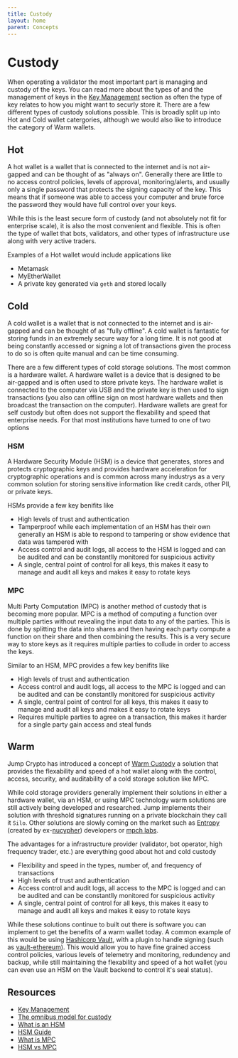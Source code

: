 ```yaml
---
title: Custody
layout: home
parent: Concepts
---
```


# Custody 
When operating a validator the most important part is managing and custody of the keys. You can read more about the types of and the management of keys in the [Key Management](Key%20Management.md) section as often the type of key relates to how you might want to securly store it. There are a few different types of custody solutions possible. This is broadly split up into Hot and Cold wallet catergories, although we would also like to introduce the category of Warm wallets. 

## Hot 
A hot wallet is a wallet that is connected to the internet and is not air-gapped and can be thought of as "always on". Generally there are little to no access control policies, levels of approval, monitoring/alerts, and usually only a single password that protects the signing capacity of the key. This means that if someone was able to access your computer and brute force the password they would have full control over your keys. 

While this is the least secure form of custody (and not absolutely not fit for enterprise scale), it is also the most convenient and flexible. This is often the type of wallet that bots, validators, and other types of infrastructure use along with very active traders. 

Examples of a Hot wallet would include applications like
- Metamask
- MyEtherWallet
- A private key generated via `geth` and stored locally

## Cold 
A cold wallet is a wallet that is not connected to the internet and is air-gapped and can be thought of as "fully offline". A cold wallet is fantastic for storing funds in an extremely secure way for a long time. It is not good at being constantly accessed or signing a lot of transactions given the process to do so is often quite manual and can be time consuming. 

There are a few different types of cold storage solutions. The most common is a hardware wallet. A hardware wallet is a device that is designed to be air-gapped and is often used to store private keys. The hardware wallet is connected to the computer via USB and the private key is then used to sign transactions (you also can offline sign on most hardware wallets and then broadcast the transaction on the computer). Hardware wallets are great for self custody but often does not support the flexability and speed that enterprise needs. For that most institutions have turned to one of two options

### HSM 
A Hardware Security Module (HSM) is a device that generates, stores and protects cryptographic keys and provides hardware acceleration for cryptographic operations and is common across many industrys as a very common solution for storing sensitive information like credit cards, other PII, or private keys. 

HSMs provide a few key benifits like 
- High levels of trust and authentication
- Tamperproof while each implementation of an HSM has their own generally an HSM is able to respond to tampering or show evidence that data was tampered with
- Access control and audit logs, all access to the HSM is logged and can be audited and can be constantlly monitored for suspicious activity
- A single, central point of control for all keys, this makes it easy to manage and audit all keys and makes it easy to rotate keys

### MPC
Multi Party Computation (MPC) is another method of custody that is becoming more popular. MPC is a method of computing a function over multiple parties without revealing the input data to any of the parties. This is done by splitting the data into shares and then having each party compute a function on their share and then combining the results. This is a very secure way to store keys as it requires multiple parties to collude in order to access the keys.

Similar to an HSM, MPC provides a few key benifits like
- High levels of trust and authentication
- Access control and audit logs, all access to the MPC is logged and can be audited and can be constantlly monitored for suspicious activity
- A single, central point of control for all keys, this makes it easy to manage and audit all keys and makes it easy to rotate keys
- Requires multiple parties to agree on a transaction, this makes it harder for a single party gain access and steal funds

## Warm
Jump Crypto has introduced a concept of [Warm Custody](https://jumpcrypto.com/custody-bft-policy-checking-threshold-signatures/) a solution that provides the flexability and speed of a hot wallet along with the control, access, security, and auditability of a cold storage solution like MPC. 

While cold storage providers generally implement their solutions in either a hardware wallet, via an HSM, or using MPC technology warm solutions are still actively being developed and researched. Jump implements their solution with threshold signatures running on a private blockchain they call it `Silo`. Other solutions are slowly coming on the market such as [Entropy](https://entropy.xyz/) (created by ex-[nucypher](https://www.nucypher.com/)) developers or [mpch labs](https://www.mpch.io/). 

The advantages for a infrastructure provider (validator, bot operator, high frequency trader, etc.) are everything good about hot and cold custody 
- Flexibility and speed in the types, number of, and frequency of transactions
- High levels of trust and authentication
- Access control and audit logs, all access to the MPC is logged and can be audited and can be constantlly monitored for suspicious activity
- A single, central point of control for all keys, this makes it easy to manage and audit all keys and makes it easy to rotate keys

While these solutions continue to built out there is software you can implement to get the benefits of a warm wallet today. A common example of this would be using [Hashicorp Vault](https://www.hashicorp.com/products/vault), with a plugin to handle signing (such as [vault-ethereum](https://github.com/immutability-io/vault-ethereum)). This would allow you to have fine grained access control policies, various levels of telemetry and monitoring, redundency and backup, while still maintaining the flexability and speed of a hot wallet (you can even use an HSM on the Vault backend to control it's seal status). 

## Resources 
- [Key Management](Key%20Management.md)
- [The omnibus model for custody](https://medium.com/@FidelityDigitalAssets/the-omnibus-model-for-custody-96b69710f92d)
- [What is an HSM](https://realsec.com/en/blog/what-is-a-hardware-security-module-hsm/)
- [HSM Guide](https://github.com/snowch/hsm-guide/blob/master/book.md)
- [What is MPC](https://www.fireblocks.com/what-is-mpc/)
- [HSM vs MPC](https://custody.bitpanda.com/insights-events/hsm-vs-mpc)
